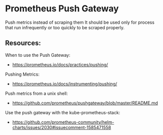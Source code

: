 # Prometheus Push Gateway

Push metrics instead of scraping them
It should be used only for process that run infrequently or too quickly to be scraped properly.

## Resources:

When to use the Push Gateway: 
- https://prometheus.io/docs/practices/pushing/

Pushing Metrics:
- https://prometheus.io/docs/instrumenting/pushing/

Push metrics from a unix shell:
- https://github.com/prometheus/pushgateway/blob/master/README.md

Use the push gateway with the kube-prometheus-stack: 
- https://github.com/prometheus-community/helm-charts/issues/2030#issuecomment-1585471558

